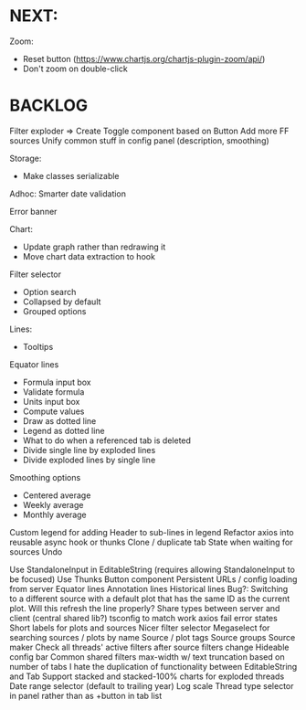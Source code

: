 # NEXT:
Zoom:
 - Reset button (https://www.chartjs.org/chartjs-plugin-zoom/api/)
 - Don't zoom on double-click

# BACKLOG
Filter exploder => Create Toggle component based on Button
Add more FF sources
Unify common stuff in config panel (description, smoothing)

Storage:
* Make classes serializable

Adhoc: Smarter date validation

Error banner

Chart:
* Update graph rather than redrawing it
* Move chart data extraction to hook

Filter selector
* Option search
* Collapsed by default
* Grouped options

Lines:
* Tooltips

Equator lines
* Formula input box
* Validate formula
* Units input box
* Compute values
* Draw as dotted line
* Legend as dotted line
* What to do when a referenced tab is deleted
* Divide single line by exploded lines
* Divide exploded lines by single line

Smoothing options
* Centered average
* Weekly average
* Monthly average

Custom legend for adding Header to sub-lines in legend
Refactor axios into reusable async hook or thunks
Clone / duplicate tab
State when waiting for sources
Undo

Use StandaloneInput in EditableString (requires allowing StandaloneInput to be focused)
Use Thunks
Button component
Persistent URLs / config loading from server
Equator lines
Annotation lines
Historical lines
Bug?: Switching to a different source with a default plot that has the same ID as the current plot. Will this refresh the line properly?
Share types between server and client (central shared lib?)
tsconfig to match work
axios fail error states
Short labels for plots and sources
Nicer filter selector
Megaselect for searching sources / plots by name
Source / plot tags
Source groups
Source maker
Check all threads' active filters after source filters change
Hideable config bar
Common shared filters
max-width w/ text truncation based on number of tabs
I hate the duplication of functionality between EditableString and Tab
Support stacked and stacked-100% charts for exploded threads
Date range selector (default to trailing year)
Log scale
Thread type selector in panel rather than as +button in tab list